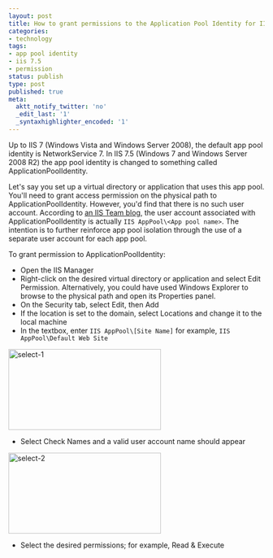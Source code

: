```yaml
---
layout: post
title: How to grant permissions to the Application Pool Identity for IIS 7.5
categories:
- technology
tags:
- app pool identity
- iis 7.5
- permission
status: publish
type: post
published: true
meta:
  aktt_notify_twitter: 'no'
  _edit_last: '1'
  _syntaxhighlighter_encoded: '1'
---
```

Up to IIS 7 (Windows Vista and Windows Server 2008), the default app pool identity is NetworkService 7. In IIS 7.5 (Windows 7 and Windows Server 2008 R2) the app pool identity is changed to something called ApplicationPoolIdentity.

Let's say you set up a virtual directory or application that uses this app pool. You'll need to grant access permission on the physical path to ApplicationPoolIdentity. However, you'd find that there is no such user account. According to [an IIS Team blog](http://blogs.iis.net/webdevelopertips/archive/2009/10/02/tip-98-did-you-know-the-default-application-pool-identity-in-iis-7-5-windows-7-changed-from-networkservice-to-apppoolidentity.aspx), the user account associated with ApplicationPoolIdentity is actually `IIS AppPool\<App pool name>`. The intention is to further reinforce app pool isolation through the use of a separate user account for each app pool.

To grant permission to ApplicationPoolIdentity:

* Open the IIS Manager
* Right-click on the desired virtual directory or application and select Edit Permission. Alternatively, you could have used Windows Explorer to browse to the physical path and open its Properties panel.
* On the Security tab, select Edit, then Add
* If the location is set to the domain, select Locations and change it to the local machine
* In the textbox, enter `IIS AppPool\[Site Name]` for example, `IIS AppPool\Default Web Site`


<img title="select-1" src="http://www.yentran.org/blog/wp-content/uploads/2011/09/select-1-300x159.png" width="300" height="159" />

* Select Check Names and a valid user account name should appear

<img title="select-2" src="http://www.yentran.org/blog/wp-content/uploads/2011/09/select-2-300x159.png" width="300" height="159" />

* Select the desired permissions; for example, Read &amp; Execute

